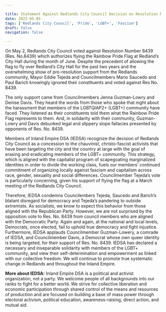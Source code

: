 ```yaml
---

title: Statement Against Redlands City Council Decision on Resolution Number 8439
date: 2023-05-05
tags: ['Redlands City Council', 'Pride', 'LGBT+', 'Fascism']
draft: false
navigation: false

---
```


On May 2, Redlands City Council voted against Resolution Number 8439 (Res. No.8439) which authorizes flying the Rainbow Pride Flag at Redland’s City Hall during the month of June. Despite the precedent of allowing the flag to fly over Redland’s City Hall for the past two years and the overwhelming show of pro-resolution support from the Redlands community, Mayor Eddie Tejeda and Councilmembers Mario Saucedo and Paul Barich knowingly ignored their constituents and voted against Res No. 8439.

The only support came from Councilmembers Jenna Guzman-Lowry and Denise Davis. They heard the words from those who spoke that night about the harassment that members of the LGBTQIAP2+ (LGBT+) community have faced. They listened as their constituents told them what the Rainbow Pride Flag represents to them. And, in solidarity with their community, Guzman-Lowry and Davis debunked legal and slippery slope fallacies presented by opponents of Res. No. 8439.

Members of Inland Empire DSA (IEDSA) recognize the decision of Redlands City Council as a concession to the chauvinist, christo-fascist activists that have been targeting the city and the country at large with the goal of erasing and eradicating members of the LGBT+ community. This strategy, which is aligned with the capitalist program of scapegoating marginalized identities in order to divide the working class, fuels our members’ continued commitment of organizing locally against fascism and capitalism across race, gender, sexuality and social differences. Councilmember Tejeda’s vote is particularly concerning, given his support of flying the flag at a March meeting of the Redlands City Council.

Therefore, IEDSA condemns Councilembers Tejeda, Saucedo and Barich’s blatant disregard for democracy and Tejeda’s pandering to outside extremists. As socialists, we know to expect this behavior from those aligned with the Republican Party. However, we are not surprised by the opposition vote to Res. No. 8439 from council members who are aligned with the Democratic Party. Again and again, at the national and local levels, Democrats, once elected, fail to uphold true democracy and fight injustice. Furthermore, IEDSA applauds Councilmember Guzman-Lowery, a comrade of IEDSA, and Councilmember Davis, a Democrat whose own queer identity is being targeted, for their support of Res. No. 8439. IEDSA has declared a necessary and inseparable solidarity with members of the LGBT+ community, and view their self-determination and empowerment as linked with our collective freedom. We will continue to promote true systematic change in Redlands and throughout the Inland Empire.

**More about IEDSA:** Inland Empire DSA is a political and activist organization, not
a party. We welcome people of all backgrounds into our ranks to fight for a better
world. We strive for collective liberation and economic participation through
shared control of the means and resources of production and are focused on
building a base of mass power through electoral activism, political education,
awareness-raising, direct action, and mutual aid.